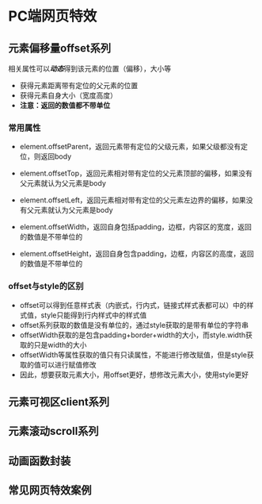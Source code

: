 # PC端网页特效

## 元素偏移量offset系列

相关属性可以***动态***得到该元素的位置（偏移），大小等

* 获得元素距离带有定位的父元素的位置
* 获得元素自身大小（宽度高度）
* **注意：返回的数值都不带单位**

### 常用属性

* element.offsetParent，返回元素带有定位的父级元素，如果父级都没有定位，则返回body

* element.offsetTop，返回元素相对带有定位的父元素顶部的偏移，如果没有父元素就认为父元素是body
* element.offsetLeft，返回元素相对带有定位的父元素左边界的偏移，如果没有父元素就认为父元素是body
* element.offsetWidth，返回自身包括padding，边框，内容区的宽度，返回的数值是不带单位的
* element.offsetHeight，返回自身包含padding，边框，内容区的高度，返回的数值是不带单位的

### offset与style的区别

* offset可以得到任意样式表（内嵌式，行内式，链接式样式表都可以）中的样式值，style只能得到行内样式中的样式值
* offset系列获取的数值是没有单位的，通过style获取的是带有单位的字符串
* offsetWidth获取的是包含padding+border+width的大小，而style.width获取的只是width的大小
* offsetWidth等属性获取的值只有只读属性，不能进行修改赋值，但是style获取的值可以进行赋值修改
* 因此，想要获取元素大小，用offset更好，想修改元素大小，使用style更好

## 元素可视区client系列

## 元素滚动scroll系列

## 动画函数封装

## 常见网页特效案例

